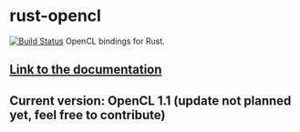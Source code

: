 # rust-opencl
[![Build Status](https://travis-ci.org/Auruss/rust-opencl.svg?branch=master)](https://travis-ci.org/Auruss/rust-openvr)
OpenCL bindings for Rust.

## [Link to the documentation](http://auruss.github.io/rust-opencl/opencl/index.html)
## Current version: OpenCL 1.1 (update not planned yet, feel free to contribute)
